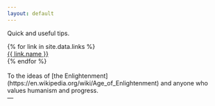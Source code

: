 ```yaml
---
layout: default
---
```


Quick and useful tips.

<div class="container">
{% for link in site.data.links %}
  <div class="link"><a href="{{ link.url }}">{{ link.name }}</a></div>
{% endfor %}
</div>

<br>
To the ideas of [the Enlightenment](https://en.wikipedia.org/wiki/Age_of_Enlightenment) and anyone who values humanism and progress.<br>
&mdash; <taco-crowd@que.one><br>
